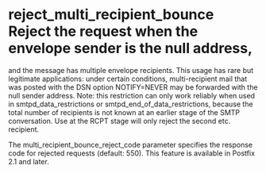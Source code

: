 # reject_multi_recipient_bounce Reject the request when the envelope sender is the null address,
and the message has multiple envelope recipients. This usage has
rare but legitimate applications: under certain conditions,
multi-recipient mail that was posted with the DSN option NOTIFY=NEVER
may be forwarded with the null sender address.
 Note: this restriction can only work reliably
when used in smtpd_data_restrictions or
smtpd_end_of_data_restrictions, because the total number of
recipients is not known at an earlier stage of the SMTP conversation.
Use at the RCPT stage will only reject the second etc.  recipient.

The multi_recipient_bounce_reject_code parameter specifies the
response code for rejected requests (default:  550).  This feature
is available in Postfix 2.1 and later. 
